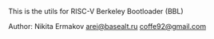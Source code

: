 This is the utils for RISC-V Berkeley Bootloader (BBL)

Author: Nikita Ermakov <arei@basealt.ru> <coffe92@gmail.com>

